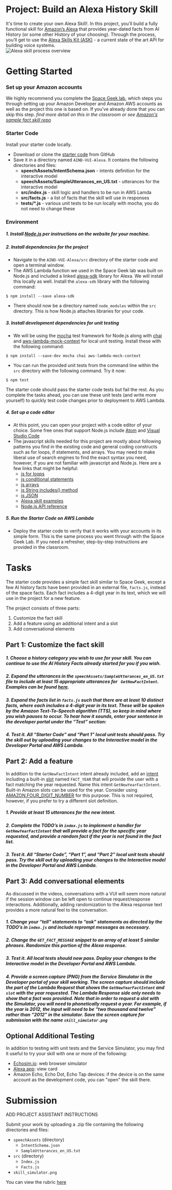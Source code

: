 # Project: Build an Alexa History Skill

It's time to create your own Alexa Skill!.  In this project, you’ll build a fully functional skill for [Amazon’s Alexa](https://developer.amazon.com/alexa) that provides year-dated facts from AI History (or some other History of your choosing).  Through the process, you’ll get to use the [Alexa Skills Kit (ASK)](https://developer.amazon.com/alexa-skills-kit) - a current state of the art API for building voice systems.  
![Alexa skill process overview](images/skillOverview.png)

# Getting Started

### Set up your Amazon accounts

We highly recommend you complete the [Space Geek lab](https://classroom.udacity.com/nanodegrees/nd889/parts/4550d1eb-a3e0-4e9b-9d3c-4f55aa6662b5/modules/38e74312-3173-4456-919d-bcb00a82bfb5/lessons/dc1efdfd-e07f-4a5c-ab35-dbb274a25c88/concepts/4cf534af-99c6-45c1-be50-4b39be711614), which steps you through setting up your Amazon Developer and Amazon AWS accounts as well as the project this one is based on.   If you’ve already done that you can skip this step. 
*find more detail on this in the classroom or see [Amazon's sample fact skill repo](https://github.com/alexa/skill-sample-nodejs-fact)*

### Starter Code
Install your starter code locally.
* Download or clone the [starter code](https://github.com/udacity/AIND-VUI-Alexa) from GitHub
* Save it in a directory named `AIND-VUI-Alexa`.  It contains the following directories and files:
    - **speechAssets/IntentSchema.json**  - intents definition for the interactive model
    - **speechAssets/SampleUtterances_en_US.txt** - utterances for the interactive model
    - **src/index.js** - skill logic and handlers to be run in AWS Lamda
    - **src/facts.js** - a list of facts that the skill will use in responses
    - **tests/*.js** - various unit tests to be run locally with mocha; you do not need to change these

### Environment

##### 1. Install [Node.js](https://nodejs.org/) per instructions on the website for your machine.

##### 2. Install dependencies for the project

* Navigate to the `AIND-VUI-Alexa/src` directory of the starter code and open a terminal window.  
* The AWS Lambda function we used in the Space Geek lab was built on Node.js and included a linked [alexa-sdk](https://github.com/alexa/alexa-skills-kit-sdk-for-nodejs) library for Alexa.  We will install this locally as well.  Install the `alexa-sdk` library with the following command:
```shell
$ npm install --save alexa-sdk
```
* There should now be a directory named `node_modules` within the `src` directory.  This is how Node.js attaches libraries for your code.

##### 3. Install development dependencies for unit testing
* We will be using the [mocha](https://mochajs.org/) test framework for Node.js along with [chai](http://chaijs.com/) and [aws-lambda-mock-context](https://www.npmjs.com/package/aws-lambda-mock-context) for local unit testing. Install these with the following command:
```shell
$ npm install --save-dev mocha chai aws-lambda-mock-context
```
* You can run the provided unit tests from the command line within the `src` directory with the following command.  Try it now:
```shell
$ npm test
```
The starter code should pass the starter code tests but fail the rest.  As you complete the tasks ahead, you can use these unit tests (and write more yourself) to quickly test code changes prior to deployment to AWS Lambda.

##### 4. Set up a code editor
* At this point, you can open your project with a code editor of your choice.  Some free ones that support Node.js include [Atom](https://atom.io/) and [Visual Studio Code](https://code.visualstudio.com/)
* The javascript skills needed for this project are mostly about following patterns you find in the existing code and general coding constructs such as for loops, if statements, and arrays.  You may need to make liberal use of search engines to find the exact syntax you need, however, if you are not familiar with javascript and Node.js.  Here are a few links that might be helpful:
    * [js for loops](https://www.w3schools.com/js/js_loop_for.asp)
    * [js conditional statements](https://www.w3schools.com/js/js_if_else.asp)
    * [js arrays](https://www.w3schools.com/js/js_arrays.asp)
    * [js String includes() method](https://www.w3schools.com/jsref/jsref_includes.asp)
    * [js JSON](https://www.w3schools.com/js/js_json.asp)
    * [Alexa skill examples](https://github.com/alexa)
    * [Node.js API reference](https://nodejs.org/dist/latest-v6.x/docs/api/)

##### 5. Run the Starter Code on AWS Lambda
* Deploy the starter code to verify that it works with your accounts in its simple form.   This is the same process you went through with the Space Geek Lab.  If you need a refresher, step-by-step instructions are provided in the classroom. 

# Tasks

The starter code provides a simple fact skill similar to Space Geek, except a few AI history facts have been provided in an external file, `facts.js`, instead of the space facts.  Each fact includes a 4-digit year in its text, which we will use in the project for a new feature.  

The project consists of three parts:
1. Customize the fact skill
2. Add a feature using an additional intent and a slot
3. Add conversational elements

## Part 1: Customize the fact skill
##### 1. Choose a history category you wish to use for your skill.  You can continue to use the AI History Facts already started for you if you wish.
##### 2. Expand the utterances in the `speechAssets/SampleUtterances_en_US.txt` file to include at least 15 appropriate utterances for ` GetNewFactIntent`.   Examples can be found [here](https://github.com/alexa/skill-sample-nodejs-fact/tree/master/speechAssets).
##### 3. Expand the facts list in `facts.js` such that there are at least 10 distinct facts, where each includes a 4-digit year in its text.  These will be spoken by the Amazon Text-To-Speech algorithm (TTS), so keep in mind where you wish pauses to occur.  To hear how it sounds, enter your sentence in the developer portal under the “Test” section:
##### 4. Test it.   All “Starter Code” and “Part 1” local unit tests should pass.  Try the skill out by uploading your changes to the Interactive model in the Developer Portal and AWS Lambda.

## Part 2: Add a feature
In addition to the `GetNewFactIntent` intent already included, add an [intent](https://developer.amazon.com/public/solutions/alexa/alexa-skills-kit/docs/alexa-skills-kit-interaction-model-reference) including a built-in [slot](https://developer.amazon.com/public/solutions/alexa/alexa-skills-kit/docs/built-in-intent-ref/slot-type-reference) named `FACT_YEAR` that will provide the user with a fact matching the year requested.  Name this intent `GetNewYearFactIntent`.  Built-in Amazon slots can be used for the year.  Consider using [AMAZON.FOUR_DIGIT_NUMBER](https://developer.amazon.com/public/solutions/alexa/alexa-skills-kit/docs/built-in-intent-ref/slot-type-reference#four_digit_number) for this purpose. This is not required, however, if you prefer to try a different slot definition.
##### 1. Provide at least 15 utterances for the new intent. 
##### 2. Complete the TODO’s in `index.js` to implement a handler for `GetNewYearFactIntent` that will provide a fact for the specific year requested, and provide a random fact if the year is not found in the fact list.
##### 3. Test it.   All “Starter Code”, “Part 1”, and “Part 2” local unit tests should pass.  Try the skill out by uploading your changes to the Interactive model in the Developer Portal and AWS Lambda.

## Part 3: Add conversational elements
As discussed in the videos, conversations with a VUI will seem more natural if the session window can be left open to continue request/response interactions.  Additionally, adding randomization to the Alexa response text provides a more natural feel to the conversation.
##### 1. Change your “tell” statements to “ask” statements as directed by the TODO’s in `index.js` and include reprompt messages as necessary.
##### 2. Change the `GET_FACT_MESSAGE` snippet to an array of at least 5 similar phrases.  Randomize this portion of the Alexa response.
##### 3. Test it.   All local tests should now pass.  Deploy your changes to the Interactive model in the Developer Portal and AWS Lambda.
##### 4. Provide a screen capture (PNG) from the Service Simulator in the Developer portal of your skill working.  The screen capture should include the part of the Lambda Request that shows the `GetNewYearFactIntent` and `slot` with the year requested.  The Lambda Response side only needs to show that a fact was provided.  Note that in order to request a slot with the Simulator, you will need to phonetically request a year.  For example, if the year is 2012, the input will need to be “two thousand and twelve” rather than “2012” in the simulator. Save the screen capture for submission with the name `skill_simulator.png`

## Optional Additional Testing
In addition to testing with unit tests and the Service Simulator, you may find it useful to try your skill with one or more of the following:
* [Echosim.io](https://echosim.io/): web browser simulator
* [Alexa app](https://developer.amazon.com/public/solutions/alexa/alexa-skills-kit/docs/providing-home-cards-for-the-amazon-alexa-app): view card
* Amazon Echo, Echo Dot, Echo Tap devices: if the device is on the same account as the development code, you can "open" the skill there.

# Submission

ADD PROJECT ASSISTANT INSTRUCTIONS

Submit your work by uploading a .zip file containing the following directories and files:
- `speechAssets` (directory)
   - `IntentSchema.json`
   - `SampleUtterances_en_US.txt`
- `src` (directory)
   - `Index.js`
   - `Facts.js`
- `skill_simulator.png`

You can view the rubric [here](https://docs.google.com/a/knowlabs.com/document/d/1R8AZPZzqm8_scGg4jns7S_WvafjoieZpgCEb5QyMju4/edit?usp=sharing)
